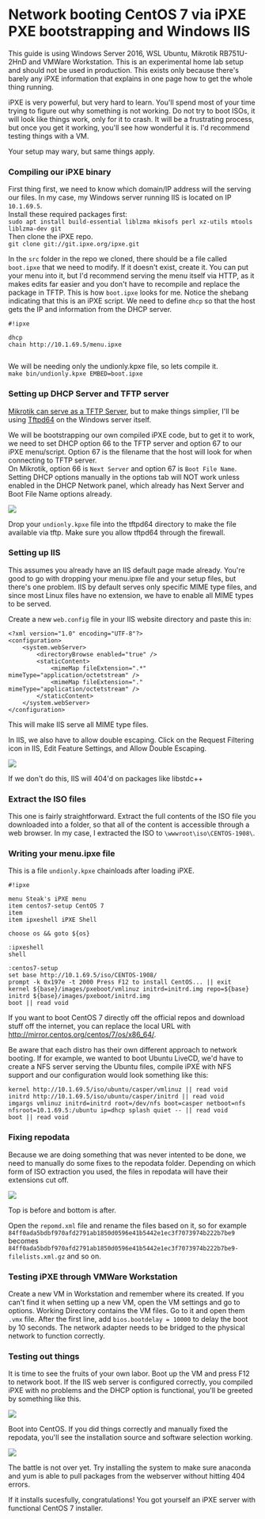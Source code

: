 # Network booting CentOS 7 via iPXE PXE bootstrapping and Windows IIS

This guide is using Windows Server 2016, WSL Ubuntu, Mikrotik RB751U-2HnD and VMWare Workstation. This is an experimental home lab setup and should not be used in production. This exists only because there's barely any iPXE information that explains in one page how to get the whole thing running.


iPXE is very powerful, but very hard to learn. You'll spend most of your time trying to figure out why something is not working. Do not try to boot ISOs, it will look like things work, only for it to crash. It will be a frustrating process, but once you get it working, you'll see how wonderful it is. I'd recommend testing things with a VM.


Your setup may wary, but same things apply. 

### Compiling our iPXE binary
First thing first, we need to know which domain/IP address will the serving our files. In my case, my Windows server running IIS is located on IP `10.1.69.5`.  
Install these required packages first:  
```sudo apt install build-essential liblzma mkisofs perl xz-utils mtools liblzma-dev git```  
Then clone the iPXE repo.  
```git clone git://git.ipxe.org/ipxe.git```


In the `src` folder in the repo we cloned, there should be a file called `boot.ipxe` that we need to modify. If it doesn't exist, create it. You can put your menu into it, but I'd recommend serving the menu itself via HTTP, as it makes edits far easier and you don't have to recompile and replace the package in TFTP. This is how `boot.ipxe` looks for me. Notice the shebang indicating that this is an iPXE script. We need to define `dhcp` so that the host gets the IP and information from the DHCP server.  

```
#!ipxe

dhcp
chain http://10.1.69.5/menu.ipxe


```


We will be needing only the undionly.kpxe file, so lets compile it.  
`make bin/undionly.kpxe EMBED=boot.ipxe`

### Setting up DHCP Server and TFTP server

[Mikrotik can serve as a TFTP Server](https://wiki.mikrotik.com/wiki/Manual:IP/TFTP), but to make things simplier, I'll be using [Tftpd64](http://tftpd32.jounin.net/tftpd32_download.html) on the Windows server itself.


We will be bootstrapping our own compiled iPXE code, but to get it to work, we need to set DHCP option 66 to the TFTP server and option 67 to our iPXE menu/script. Option 67 is the filename that the host will look for when connecting to TFTP server.  
On Mikrotik, option 66 is `Next Server` and option 67 is `Boot File Name`. Setting DHCP options manually in the options tab will NOT work unless enabled in the DHCP Network panel, which already has Next Server and Boot File Name options already.

![](/img/winbox_2019-11-10_10-20-16.png)



Drop your `undionly.kpxe` file into the tftpd64 directory to make the file available via tftp. Make sure you allow tftpd64 through the firewall.

### Setting up IIS

This assumes you already have an IIS default page made already. You're good to go with dropping your menu.ipxe file and your setup files, but there's one problem. IIS by default serves only specific MIME type files, and since most Linux files have no extension, we have to enable all MIME types to be served.  

Create a new `web.config` file in your IIS website directory and paste this in:  
```
<?xml version="1.0" encoding="UTF-8"?>
<configuration>
    <system.webServer>
        <directoryBrowse enabled="true" />
        <staticContent>
            <mimeMap fileExtension=".*" mimeType="application/octetstream" />
            <mimeMap fileExtension="." mimeType="application/octetstream" />
        </staticContent>
    </system.webServer>
</configuration>
```  

This will make IIS serve all MIME type files.  

In IIS, we also have to allow double escaping. Click on the Request Filtering icon in IIS, Edit Feature Settings, and Allow Double Escaping. 

![](/img/ApplicationFrameHost_2019-11-06_00-26-58.png)

If we don't do this, IIS will 404'd on packages like libstdc++

### Extract the ISO files

This one is fairly straightforward. Extract the full contents of the ISO file you downloaded into a folder, so that all of the content is accessible through a web browser. In my case, I extracted the ISO to `\wwwroot\iso\CENTOS-1908\`.

### Writing your menu.ipxe file

This is a file `undionly.kpxe` chainloads after loading iPXE.  

```
#!ipxe

menu Steak's iPXE menu
item centos7-setup CentOS 7
item 
item ipxeshell iPXE Shell

choose os && goto ${os}

:ipxeshell
shell

:centos7-setup
set base http://10.1.69.5/iso/CENTOS-1908/
prompt -k 0x197e -t 2000 Press F12 to install CentOS... || exit
kernel ${base}/images/pxeboot/vmlinuz initrd=initrd.img repo=${base}
initrd ${base}/images/pxeboot/initrd.img
boot || read void
```

If you want to boot CentOS 7 directly off the official repos and download stuff off the internet, you can replace the local URL with <http://mirror.centos.org/centos/7/os/x86_64/>.  

Be aware that each distro has their own different approach to network booting. If for example, we wanted to boot Ubuntu LiveCD, we'd have to create a NFS server serving the Ubuntu files, compile iPXE with NFS support and our configuration would look something like this:
```
kernel http://10.1.69.5/iso/ubuntu/casper/vmlinuz || read void
initrd http://10.1.69.5/iso/ubuntu/casper/initrd || read void
imgargs vmlinuz initrd=initrd root=/dev/nfs boot=casper netboot=nfs nfsroot=10.1.69.5:/ubuntu ip=dhcp splash quiet -- || read void
boot || read void
```

### Fixing repodata
Because we are doing something that was never intented to be done, we need to manually do some fixes to the repodata folder. Depending on which form of ISO extraction you used, the files in repodata will have their extensions cut off.

![](/img/ApplicationFrameHost_2019-11-06_00-37-31.png)

Top is before and bottom is after.


Open the `repomd.xml` file and rename the files based on it, so for example `84ff0ada5bdbf970afd2791ab1850d0596e41b5442e1ec3f7073974b222b7be9` becomes `84ff0ada5bdbf970afd2791ab1850d0596e41b5442e1ec3f7073974b222b7be9-filelists.xml.gz` and so on.

### Testing iPXE through VMWare Workstation

Create a new VM in Workstation and remember where its created. If you can't find it when setting up a new VM, open the VM settings and go to options. Working Directory contains the VM files. Go to it and open them `.vmx` file. After the first line, add `bios.bootdelay = 10000` to delay the boot by 10 seconds. The network adapter needs to be bridged to the physical network to function correctly.

### Testing out things

It is time to see the fruits of your own labor. Boot up the VM and press F12 to network boot. If the IIS web server is configured correctly, you compiled iPXE with no problems and the DHCP option is functional, you'll be greeted by something like this.

![](/img/vmplayer_2019-11-06_01-04-26.png)

Boot into CentOS. If you did things correctly and manually fixed the repodata, you'll see the installation source and software selection working.

![](/img/vmplayer_2019-11-06_00-05-33.png)


The battle is not over yet. Try installing the system to make sure anaconda and yum is able to pull packages from the webserver without hitting 404 errors.


If it installs sucesfully, congratulations! You got yourself an iPXE server with functional CentOS 7 installer.
